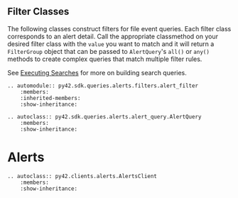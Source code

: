 ## Filter Classes

The following classes construct filters for file event queries. Each filter class corresponds to an alert detail.
Call the appropriate classmethod on your desired filter class with the `value` you want to match and it will return a
`FilterGroup` object that can be passed to `AlertQuery`'s `all()` or `any()` methods to create complex queries
that match multiple filter rules.

See [Executing Searches](../userguides/searches.md) for more on building search queries.

```eval_rst
.. automodule:: py42.sdk.queries.alerts.filters.alert_filter
    :members:
    :inherited-members:
    :show-inheritance:
```

```eval_rst
.. autoclass:: py42.sdk.queries.alerts.alert_query.AlertQuery
    :members:
    :show-inheritance:
```

# Alerts

```eval_rst
.. autoclass:: py42.clients.alerts.AlertsClient
    :members:
    :show-inheritance:
```
